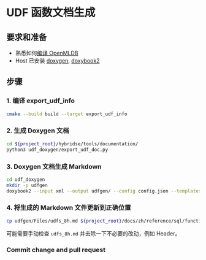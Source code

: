 # UDF 函数文档生成

## 要求和准备

- 熟悉如何[编译 OpenMLDB](../deploy/compile.md)
- Host 已安装 [doxygen](https://doxygen.nl/), [doxybook2](https://github.com/matusnovak/doxybook2)


## 步骤
### 1. 编译 export_udf_info

```bash
cmake --build build --target export_udf_info
```

### 2. 生成 Doxygen 文档

```bash
cd ${project_root}/hybridse/tools/documentation/
python3 udf_doxygen/export_udf_doc.py
```

### 3. Doxygen 文档生成 Markdown

```bash
cd udf_doxygen
mkdir -p udfgen
doxybook2 --input xml --output udfgen/ --config config.json --templates ../template --summary-input SUMMARY.md.tmpl --summary-output SUMMARY.md
```

### 4. 将生成的 Markdown 文件更新到正确位置

```bash
cp udfgen/Files/udfs_8h.md ${project_root}/docs/zh/reference/sql/functions_and_operators/Files/udfs_8h.md
```

可能需要手动检查 `udfs_8h.md` 并去除一下不必要的改动，例如 Header。

### Commit change and pull request


